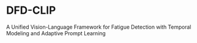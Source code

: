# DFD-CLIP
A Unified Vision-Language Framework for Fatigue Detection with Temporal Modeling and  Adaptive Prompt Learning 

